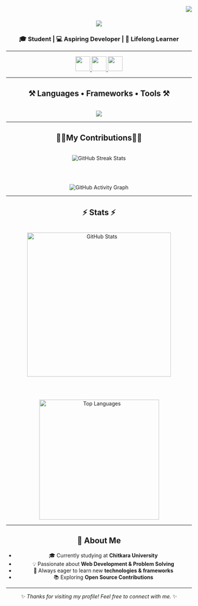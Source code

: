<!-- Profile Visitor Badge -->
<img align="right" src="https://visitor-badge.laobi.icu/badge?page_id=SubhajitM1905.SubhajitM1905" />

<!-- Typing Header -->
<h1 align="center">
  <img src="https://readme-typing-svg.herokuapp.com/?font=Righteous&size=35&center=true&vCenter=true&width=600&height=70&duration=4000&lines=Hi+There!+👋;+I'm+Subhajit+Misra!;" />
</h1>

<h3 align="center">🎓 Student | 💻 Aspiring Developer | 🚀 Lifelong Learner</h3>

---

<!-- Social Links -->
<div align="center"> 
  <a href="mailto:subhajitmisra1905@gmail.com">
  <img src="https://upload.wikimedia.org/wikipedia/commons/4/4e/Gmail_Icon.png" width="40" height="40">
  </a>

  <a href="https://www.linkedin.com/in/subhajit-misra-421b4637a//" target="_blank">
  <img src="https://upload.wikimedia.org/wikipedia/commons/c/ca/LinkedIn_logo_initials.png" width="40" height="40">
  </a>


  <a href="https://www.instagram.com/subhajit_1905//" target="_blank">
    <img src="https://upload.wikimedia.org/wikipedia/commons/a/a5/Instagram_icon.png" width="40" height="40">
  </a>


---

<h2 align="center">⚒️ Languages • Frameworks • Tools ⚒️</h2>
<br/>
<div align="center">
  <img src="https://skillicons.dev/icons?i=react,vite,html,css,js,python,c,cpp,mysql,git,github,vscode" />
</div>

---


<h2 align="center">👷‍♂️My Contributions👷‍♂️</h2>
<br/>
<div align="center">
  
  <!-- GitHub Streak Stats -->
  <img src="https://streak-stats.demolab.com?user=SubhajitM1905&theme=tokyonight&hide_border=true&border_radius=10" alt="GitHub Streak Stats" />
  
  <br><br>
  
  <!-- GitHub Activity Graph -->
  <img src="https://github-readme-activity-graph.vercel.app/graph?username=SubhajitM1905&theme=tokyo-night&hide_border=true&area=true&radius=10" alt="GitHub Activity Graph" />
  
</div>

---

## ⚡ Stats ⚡
<br/>
<div align="center">

  <!-- GitHub Stats -->
  <img width=390 src="https://github-readme-stats.vercel.app/api?username=SubhajitM1905&show_icons=true&theme=react&rank_icon=github&border_radius=10" alt="GitHub Stats" />
  
  <br/><br/>

  <!-- Top Languages -->
  <img width=325 src="https://github-readme-stats.vercel.app/api/top-langs/?username=SubhajitM1905&hide=HTML&langs_count=8&layout=compact&theme=react&border_radius=10&size_weight=0.5&count_weight=0.5&exclude_repo=github-readme-stats" alt="Top Languages" />

</div>

---

## 🌟 About Me  
- 🎓 Currently studying at **Chitkara University**  
- 💡 Passionate about **Web Development & Problem Solving**  
- 🚀 Always eager to learn new **technologies & frameworks**  
- 📚 Exploring **Open Source Contributions**  

---

✨ *Thanks for visiting my profile! Feel free to connect with me.* ✨
